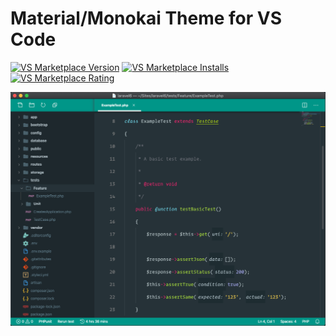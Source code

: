 # Material/Monokai Theme for VS Code

[![VS Marketplace Version](https://vsmarketplacebadge.apphb.com/version-short/BobbyZrncev.material-monokai-theme.svg)](https://marketplace.visualstudio.com/items?itemName=BobbyZrncev.material-monokai-theme)
[![VS Marketplace Installs](https://vsmarketplacebadge.apphb.com/installs-short/BobbyZrncev.material-monokai-theme.svg)](https://marketplace.visualstudio.com/items?itemName=BobbyZrncev.material-monokai-theme)
[![VS Marketplace Rating](https://vsmarketplacebadge.apphb.com/rating-short/BobbyZrncev.material-monokai-theme.svg)](https://marketplace.visualstudio.com/items?itemName=BobbyZrncev.material-monokai-theme)

![vscode screenshot](vscode.png)
